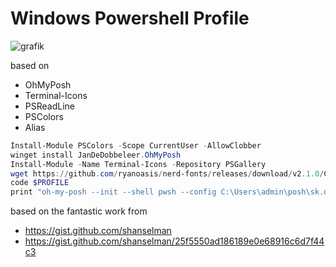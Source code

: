 # Windows Powershell Profile

![grafik](https://user-images.githubusercontent.com/12233951/140629822-c3944ad3-3aea-4ac6-8985-75ba65380c39.png)


based on 

- OhMyPosh
- Terminal-Icons
- PSReadLine
- PSColors
- Alias

```powershell
Install-Module PSColors -Scope CurrentUser -AllowClobber
winget install JanDeDobbeleer.OhMyPosh
Install-Module -Name Terminal-Icons -Repository PSGallery
wget https://github.com/ryanoasis/nerd-fonts/releases/download/v2.1.0/CascadiaCode.zip?WT.mc_id=-blog-scottha
code $PROFILE
print "oh-my-posh --init --shell pwsh --config C:\Users\admin\posh\sk.omp.json | Invoke-Expression"
```
 
based on the fantastic work from 
- https://gist.github.com/shanselman
- https://gist.github.com/shanselman/25f5550ad186189e0e68916c6d7f44c3
